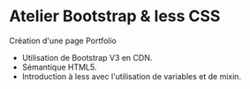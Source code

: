 # Atelier Bootstrap & less CSS

Création d'une page Portfolio
* Utilisation de Bootstrap V3 en CDN.
* Sémantique HTML5.
* Introduction à less avec l'utilisation de variables et de mixin.
